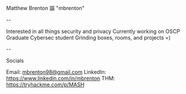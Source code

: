 Matthew Brenton 謳 "mbrenton"

--

Interested in all things security and privacy
Currently working on OSCP
Graduate Cybersec student
Grinding boxes, rooms, and projects =)

--

Socials

Email: mbrenton98@gmail.com
LinkedIn: https://www.linkedin.com/in/mbrenton
THM: https://tryhackme.com/p/MASH
